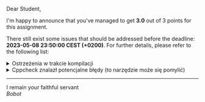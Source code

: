 Dear Student,

I'm happy to announce that you've managed to get **3.0** out of 3 points for this assignment.

There still exist some issues that should be addressed before the deadline: **2023-05-08 23:50:00 CEST (+0200)**. For further details, please refer to the following list:

<details><summary>Ostrzeżenia w trakcie kompilacji</summary>/tmp/tmpfsa68ice/student/zaj7Matrix/matrix.cpp:11:6: warning: #warning is a GCC extension<br>&nbsp;&nbsp;&nbsp;11 |     #warning "Klasa jest do zaimplementowania. Instrukcja w pliku naglowkowym"<br>&nbsp;&nbsp;&nbsp;&nbsp;&nbsp;&nbsp;|      ^~~~~~~<br>/tmp/tmpfsa68ice/student/zaj7Matrix/matrix.cpp:11:6: warning: #warning "Klasa jest do zaimplementowania. Instrukcja w pliku naglowkowym" [-Wcpp]<br></details>
<details><summary>Cppcheck znalazł potencjalne błędy (to narzędzie może się pomylić)</summary>/tmp/tmpfsa68ice/student/zaj7Matrix/matrix.h:94:5: warning: Class 'TwoDimensionMatrix' has a constructor with 1 argument that is not explicit. [noExplicitConstructor]<br>&nbsp;&nbsp;&nbsp;&nbsp;TwoDimensionMatrix(const MatrixElement matrix[size_][size_]);<br>&nbsp;&nbsp;&nbsp;&nbsp;^<br>/tmp/tmpfsa68ice/student/zaj7Matrix/main.cpp:64:0: warning: The function 'compileTimeIsDigit' is never used. [unusedFunction]<br>constexpr inline bool compileTimeIsDigit(const char* text) noexcept<br>^<br></details>

-----------
I remain your faithful servant\
_Bobot_